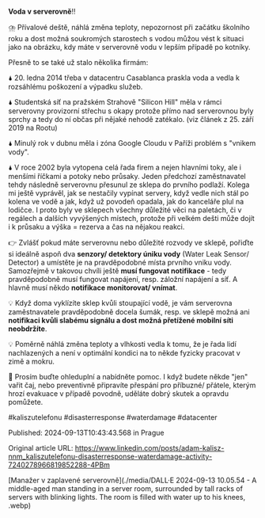 **Voda v serverovně**‼️


⛈️ Přívalové deště, náhlá změna teploty, nepozornost při začátku školního roku a dost možná soukromých starostech s vodou můžou vést k situaci jako na obrázku, kdy máte v serverovně vodu v lepším případě po kotníky.


Přesně to se také už stalo několika firmám:

🌢 20. ledna 2014 třeba v datacentru Casablanca praskla voda a vedla k rozsáhlému poškození a výpadku služeb.

🌢 Studentská síť na pražském Strahově "Silicon Hill" měla v rámci serverovny provizorní střechu s okapy protože přímo nad serverovnou byly sprchy a tedy do ní občas při nějaké nehodě zatékalo. (viz článek z 25. září 2019 na Rootu)

🌢 Minulý rok v dubnu měla i zóna Google Cloudu v Paříži problém s "vnikem vody".

🌢 V roce 2002 byla vytopena celá řada firem a nejen hlavními toky, ale i menšími říčkami a potoky nebo průsaky. Jeden předchozí zaměstnavatel tehdy následně serverovnu přesunul ze sklepa do prvního podlaží. Kolega mi ještě vyprávěl, jak se nestačily vypínat servery, když vedle nich stál po kolena ve vodě a jak, když už povodeň opadala, jak do kanceláře plul na lodičce. I proto byly ve sklepech všechny důležité věci na paletách, či v regálech a dalších vyvýšených místech, protože při velkém dešti může dojít i k průsaku a výška = rezerva a čas na nějakou reakci.


👉 Zvlášť pokud máte serverovnu nebo důležité rozvody ve sklepě, pořiďte si ideálně aspoň dva **senzory/ detektory úniku vody** (Water Leak Sensor/ Detector) a umístěte je na pravděpodobné místa prvního vniku vody. Samozřejmě v takovou chvíli ještě **musí fungovat notifikace** - tedy pravděpodobně musí fungovat napájení, resp. záložní napájení a síť. A hlavně musí někdo **notifikace monitorovat/ vnímat**.


💡 Když doma vyklízíte sklep kvůli stoupající vodě, je vám serverovna zaměstnavatele pravděpodobně docela šumák, resp. ve sklepě možná ani **notifikaci kvůli slabému signálu a dost možná přetížené mobilní síti neobdržíte**.


💡 Poměrně náhlá změna teploty a vlhkosti vedla k tomu, že je řada lidí nachlazených a není v optimální kondici na to někde fyzicky pracovat v zimě a mokru.


🙏 Prosím buďte ohleduplní a nabídněte pomoc. I když budete někde "jen" vařit čaj, nebo preventivně připravíte přespání pro příbuzné/ přátele, kterým hrozí evakuace v případě povodně, uděláte dobrý skutek a opravdu pomůžete.


#kaliszutelefonu #disasterresponse #waterdamage #datacenter


Published: 2024-09-13T10:43:43.568 in Prague

Original article URL: https://www.linkedin.com/posts/adam-kalisz-nnm_kaliszutelefonu-disasterresponse-waterdamage-activity-7240278966819852288-4PBm

[Manažer v zaplavené serverovně](./media/DALL·E 2024-09-13 10.05.54 - A middle-aged man standing in a server room, surrounded by tall racks of servers with blinking lights. The room is filled with water up to his knees, .webp)
